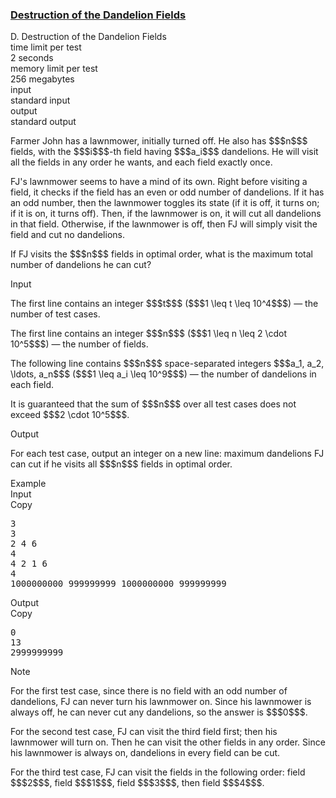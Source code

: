 <h3><a href="https://codeforces.com/contest/2148/problem/D" target="_blank" rel="noopener noreferrer">Destruction of the Dandelion Fields</a></h3>

<div class="header"><div class="title">D. Destruction of the Dandelion Fields</div><div class="time-limit"><div class="property-title">time limit per test</div>2 seconds</div><div class="memory-limit"><div class="property-title">memory limit per test</div>256 megabytes</div><div class="input-file input-standard"><div class="property-title">input</div>standard input</div><div class="output-file output-standard"><div class="property-title">output</div>standard output</div></div><div><p>Farmer John has a lawnmower, initially turned off. He also has $$$n$$$ fields, with the $$$i$$$-th field having $$$a_i$$$ dandelions. He will visit all the fields in any order he wants, and each field <span class="tex-font-style-bf">exactly once</span>.</p><p>FJ's lawnmower seems to have a mind of its own. Right before visiting a field, it checks if the field has an even or odd number of dandelions. If it has an odd number, then the lawnmower toggles its state (if it is off, it turns on; if it is on, it turns off). Then, if the lawnmower is on, it will cut all dandelions in that field. Otherwise, if the lawnmower is off, then FJ will simply visit the field and cut no dandelions.</p><p>If FJ visits the $$$n$$$ fields in optimal order, what is the maximum total number of dandelions he can cut?</p></div><div class="input-specification"><div class="section-title">Input</div><p>The first line contains an integer $$$t$$$ ($$$1 \leq t \leq 10^4$$$) — the number of test cases.</p><p>The first line contains an integer $$$n$$$ ($$$1 \leq n \leq 2 \cdot 10^5$$$) — the number of fields.</p><p>The following line contains $$$n$$$ space-separated integers $$$a_1, a_2, \ldots, a_n$$$ ($$$1 \leq a_i \leq 10^9$$$) — the number of dandelions in each field.</p><p>It is guaranteed that the sum of $$$n$$$ over all test cases does not exceed $$$2 \cdot 10^5$$$.</p></div><div class="output-specification"><div class="section-title">Output</div><p>For each test case, output an integer on a new line: maximum dandelions FJ can cut if he visits all $$$n$$$ fields in optimal order.</p></div><div class="sample-tests"><div class="section-title">Example</div><div class="sample-test"><div class="input"><div class="title">Input<div title="Copy" data-clipboard-target="#id009079695397156964" id="id005387261763112957" class="input-output-copier">Copy</div></div><pre id="id009079695397156964"><div class="test-example-line test-example-line-even test-example-line-0">3</div><div class="test-example-line test-example-line-odd test-example-line-1">3</div><div class="test-example-line test-example-line-odd test-example-line-1">2 4 6</div><div class="test-example-line test-example-line-even test-example-line-2">4</div><div class="test-example-line test-example-line-even test-example-line-2">4 2 1 6</div><div class="test-example-line test-example-line-odd test-example-line-3">4</div><div class="test-example-line test-example-line-odd test-example-line-3">1000000000 999999999 1000000000 999999999</div></pre></div><div class="output"><div class="title">Output<div title="Copy" data-clipboard-target="#id003966338653421574" id="id008741238357740369" class="input-output-copier">Copy</div></div><pre id="id003966338653421574">0
13
2999999999
</pre></div></div></div><div class="note"><div class="section-title">Note</div><p>For the first test case, since there is no field with an odd number of dandelions, FJ can never turn his lawnmower on. Since his lawnmower is always off, he can never cut any dandelions, so the answer is $$$0$$$.</p><p>For the second test case, FJ can visit the third field first; then his lawnmower will turn on. Then he can visit the other fields in any order. Since his lawnmower is always on, dandelions in every field can be cut.</p><p>For the third test case, FJ can visit the fields in the following order: field $$$2$$$, field $$$1$$$, field $$$3$$$, then field $$$4$$$.</p></div>